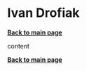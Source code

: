 # Ivan Drofiak
**[Back to main page](https://lazyfoxstudio.github.io/Project-2/)**

content

**[Back to main page](https://lazyfoxstudio.github.io/Project-2/)**